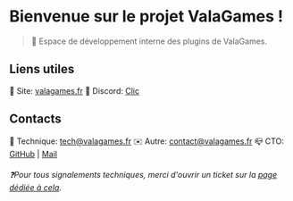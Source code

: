 # Bienvenue sur le projet ValaGames !

> 🧰 Espace de développement interne des plugins de ValaGames.

## Liens utiles
🔎 Site: [valagames.fr](https://valagames.fr)
📂 Discord: [Clic](https://discord.gg/AJf3rBDBWt)

## Contacts
📠 Technique: [tech@valagames.fr](mailto://tech@valagames.fr)
✉️ Autre: [contact@valagames.fr](mailto://contact@valagames.fr)
📪 CTO: [GitHub](https://github.com/sigmazz) | [Mail](mailto://contact@sigmazz.fr)

###### ❓Pour tous signalements techniques, merci d'ouvrir un ticket sur la [page dédiée à cela](https://github.com/ValaGames/public-support/pulls).

